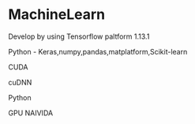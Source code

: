 # MachineLearn

Develop by using Tensorflow paltform 1.13.1

Python - Keras,numpy,pandas,matplatform,Scikit-learn

CUDA

cuDNN

Python 

GPU NAIVIDA
